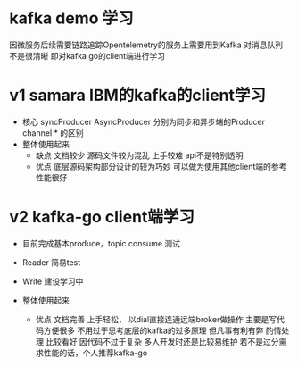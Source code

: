 # kafka demo 学习
因微服务后续需要链路追踪Opentelemetry的服务上需要用到Kafka
对消息队列不是很清晰 即对kafka go的client端进行学习

# v1 samara IBM的kafka的client学习
- 核心 syncProducer AsyncProducer 分别为同步和异步端的Producer
                                    channel * 的区别 
- 整体使用起来 
  - 缺点 
    文档较少
    源码文件较为混乱 
    上手较难  api不是特别透明
  - 优点
    底层源码架构部分设计的较为巧妙
    可以做为使用其他client端的参考
    性能很好


# v2 kafka-go client端学习
- 目前完成基本produce，topic consume 测试 
- Reader 简易test
- Write 建设学习中

- 整体使用起来
  - 优点
    文档完善
    上手轻松， 以dial直接连通远端broker做操作
    主要是写代码方便很多 不用过于思考底层的kafka的过多原理 但凡事有利有弊 酌情处理 比较看好
    因代码不过于复杂 多人开发时还是比较易维护 若不是过分需求性能的话，个人推荐kafka-go